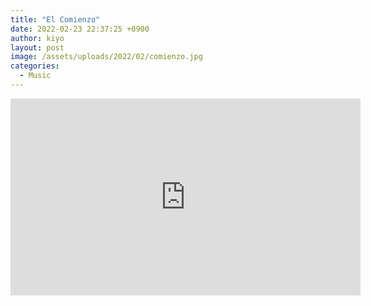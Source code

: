 ```yaml
---
title: "El Comienzo"
date: 2022-02-23 22:37:25 +0900
author: kiyo
layout: post
image: /assets/uploads/2022/02/comienzo.jpg
categories:
  - Music
---
```

<iframe width="560" height="315" src="https://www.youtube.com/embed/8Jna91uLi4A?rel=0" title="YouTube video player" frameborder="0" allow="accelerometer; autoplay; clipboard-write; encrypted-media; gyroscope; picture-in-picture" allowfullscreen></iframe>
